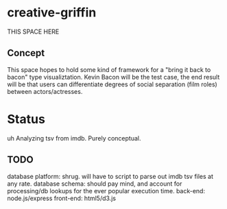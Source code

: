# creative-griffin
THIS SPACE HERE

## Concept
This space hopes to hold some kind of framework for a "bring it back to bacon" type visualiztation. Kevin Bacon will be the test case, the end result will be that users can differentiate degrees of social separation (film roles) between actors/actresses.

# Status
uh Analyzing tsv from imdb. Purely conceptual.

## TODO
database platform: shrug. will have to script to parse out imdb tsv files at any rate.
database schema: should pay mind, and account for processing/db lookups for the ever popular execution time.
back-end: node.js/express
front-end: html5/d3.js
